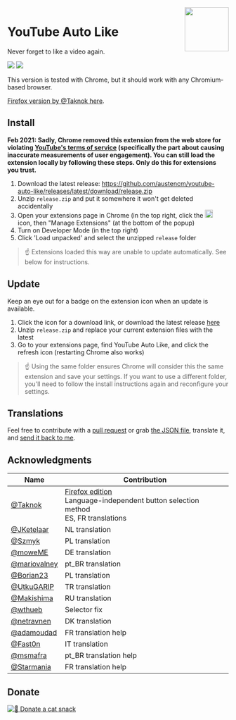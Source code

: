 <img width="100" height="100" src="https://i.imgur.com/CwAIwN6.png" align="right" />

# YouTube Auto Like

Never forget to like a video again.

![](https://img.shields.io/github/downloads/austencm/youtube-auto-like/total?style=flat)
![](https://img.shields.io/github/downloads/austencm/youtube-auto-like/latest/total?style=flat)

This version is tested with Chrome, but it should work with any Chromium-based browser.

[Firefox version by @Taknok here](https://addons.mozilla.org/en-US/firefox/addon/youtube_auto_like/).

## Install

**Feb 2021: Sadly, Chrome removed this extension from the web store for violating [YouTube's terms of service](https://www.youtube.com/t/terms) (specifically the part about causing inaccurate measurements of user engagement). You can still load the extension locally by following these steps. Only do this for extensions you trust.**

1. Download the latest release: https://github.com/austencm/youtube-auto-like/releases/latest/download/release.zip
1. Unzip `release.zip` and put it somewhere it won't get deleted accidentally
1. Open your extensions page in Chrome (in the top right, click the <img width="18" height="18" src="https://lh3.googleusercontent.com/5nlvcUtFevZLAkSJALBl5Fa8thP_-mGFnUngJLuAFzt0jws-Lr09I9mIfawW4vKiT6k=w36-h36" alt="puzzle piece"> icon, then "Manage Extensions" (at the bottom of the popup)
1. Turn on Developer Mode (in the top right)
1. Click 'Load unpacked' and select the unzipped `release` folder

> ☝️ Extensions loaded this way are unable to update automatically. See below for instructions.

## Update

Keep an eye out for a badge on the extension icon when an update is available.

1. Click the icon for a download link, or download the latest release [here](https://github.com/austencm/youtube-auto-like/releases/latest/download/release.zip)
1. Unzip `release.zip` and replace your current extension files with the latest
1. Go to your extensions page, find YouTube Auto Like, and click the refresh icon (restarting Chrome also works)

> ☝️ Using the same folder ensures Chrome will consider this the same extension and save your settings. If you want to use a different folder, you'll need to follow the install instructions again and reconfigure your settings.

## Translations

Feel free to contribute with a [pull request](https://github.com/austencm/youtube-auto-like/pulls) or grab [the JSON file](https://raw.githubusercontent.com/austencm/youtube-auto-like/master/app/_locales/en/messages.json), translate it, and [send it back to me](mailto:heyausten@gmail.com).

## Acknowledgments

| Name                                           | Contribution                                                                                                                                                    |
| ---------------------------------------------- | --------------------------------------------------------------------------------------------------------------------------------------------------------------- |
| [@Taknok](https://github.com/Taknok)           | [Firefox edition](https://addons.mozilla.org/en-US/firefox/addon/youtube_auto_like/)<br />Language-independent button selection method<br />ES, FR translations |
| [@JKetelaar](https://github.com/JKetelaar)     | NL translation                                                                                                                                                  |
| [@Szmyk](https://github.com/Szmyk)             | PL translation                                                                                                                                                  |
| [@moweME](https://github.com/moweME)           | DE translation                                                                                                                                                  |
| [@mariovalney](https://github.com/mariovalney) | pt_BR translation                                                                                                                                               |
| [@Borian23](https://github.com/Borian23)       | PL translation                                                                                                                                                  |
| [@UtkuGARIP](https://github.com/UtkuGARIP)     | TR translation                                                                                                                                                  |
| [@Makishima](https://github.com/Makishima)     | RU translation                                                                                                                                                  |
| [@wthueb](https://github.com/wthueb)           | Selector fix                                                                                                                                                    |
| [@netravnen](https://github.com/netravnen)     | DK translation                                                                                                                                                  |
| [@adamoudad](https://github.com/adamoudad)     | FR translation help                                                                                                                                             |
| [@Fast0n](https://github.com/Fast0n)           | IT translation                                                                                                                                                  |
| [@msmafra](https://github.com/msmafra)         | pt_BR translation help                                                                                                                                          |
| [@Starmania](https://github.com/Starmania)     | FR translation help                                                                                                                                             |

## Donate

<a href="https://www.buymeacoffee.com/austen"><img src="https://img.buymeacoffee.com/button-api/?text=Donate a cat snack&emoji=🍣&slug=austen&button_colour=ff0000&font_colour=ffffff&font_family=Lato&outline_colour=ffffff&coffee_colour=FFDD00" alt="🍣 Donate a cat snack" /></a>
